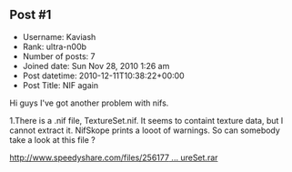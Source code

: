 ## Post #1
- Username: Kaviash
- Rank: ultra-n00b
- Number of posts: 7
- Joined date: Sun Nov 28, 2010 1:26 am
- Post datetime: 2010-12-11T10:38:22+00:00
- Post Title: NIF again

Hi guys
I've got another problem with nifs.

1.There is a .nif file, TextureSet.nif. It seems to containt texture data, but I cannot extract it. NifSkope prints a looot of warnings. So can somebody take a look at this file ? 

[http://www.speedyshare.com/files/256177 ... ureSet.rar](http://www.speedyshare.com/files/25617767/TextureSet.rar)
